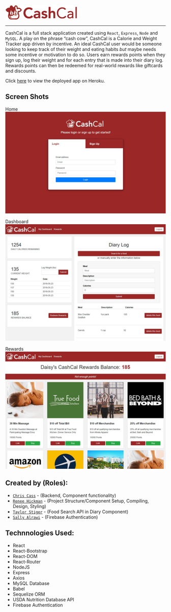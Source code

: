 ![CashCal](/client/public/images/cashcal2.png)

***

CashCal is a full stack application created using `React`, `Express`, `Node` and `MySQL`.
A play on the phrase “cash cow”, CashCal is a Calorie and Weight Tracker app driven by incentive. An ideal CashCal user would be someone looking to keep track of their weight and eating habits _but_ maybe needs some incentive or motivation to do so. Users earn rewards points when they sign up, log their weight and for each entry that is made into their diary log. Rewards points can then be redeemed for real-world rewards like giftcards and discounts.



Click [here](https://polar-tor-81214.herokuapp.com/) to view the deployed app on Heroku.

## Screen Shots
Home
![Home](client/public/images/home.JPG)

Dashboard
![Dashboard](client/public/images/dashboard.JPG)

Rewards
![Rewards](client/public/images/rewards.jpg)


## Created by (Roles):
* [`Chris Cass`](https://github.com/crcass) - (Backend, Component functionality)
* [`Renee Hickman`](https://github.com/reneehickman) - (Project Structure/Component Setup, Compiling, Design, Styling)
* [`Taylor Stiger`](https://github.com/TaylorFStiger) - (Food Search API in Diary Component)
* [`Sally Alrawi`](https://github.com/sallyalrawi) - (Firebase Authentication)


## Technnologies Used:
- React
- React-Bootstrap
- React-DOM
- React-Router
- NodeJS
- Express 
- Axios
- MySQL Database
- Babel
- Sequelize ORM
- USDA Nutrition Database API
- Firebase Authentication
